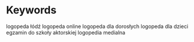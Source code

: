 # Keywords

logopeda łódź
logopeda online
logopeda dla dorosłych
logopeda dla dzieci
egzamin do szkoły aktorskiej
logopedia medialna


